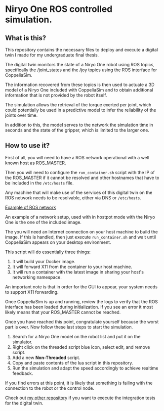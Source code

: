 # Niryo One ROS controlled simulation. 

## What is this?

This repository contains the necessary files to deploy and execute a digital twin I made for my undergraduate final thesis. 

The digital twin monitors the state of a Niryo One robot using ROS topics, specifically the /joint_states and the /joy topics using the ROS interface for CoppeliaSim. 

The information recovered from these topics is then used to actuate a 3D model of a Niryo One included with CoppeliaSim and to obtain additional information that is not provided by the robot itself. 

The simulation allows the retrieval of the torque exerted per joint, which could potentially be used in a predictive model to infer the reliability of the joints over time.

In addition to this, the model serves to the network the simulation time in seconds and the state of the gripper, which is limited to the larger one. 

## How to use it?

First of all, you will need to have a ROS network operational with a well known host as ROS_MASTER. 

Then you will need to configure the `run_container.sh` script with the IP of the ROS_MASTER if it cannot be resolved and other hostnames that have to be included in the `/etc/hosts` file. 

Any machine that will make use of the services of this digital twin on the ROS network needs to be resolvable, either via DNS or `/etc/hosts`.  

[Example of ROS network](network_diagram.png)

An example of a network setup, used with in hostpot mode with the Niryo One is the one of the included image. 

The you will need an Internet connection on your host machine to build the image. 
If this is handled, then just execute `run_container.sh` and wait until CoppeliaSim appears on your desktop environment. 

This script will do essentially three things:
1. It will build your Docker image. 
2. It will forward X11 from the container to your host machine. 
3. It will run a container with the latest image in sharing your host's networking namespace.  

An important note is that in order for the GUI to appear, your system needs to support X11 forwarding. 

Once CoppeliaSim is up and running, review the logs to verify that the ROS interface has been loaded during initialization. If you see an error it most likely means that your ROS_MASTER cannot be reached. 

Once you have reached this point, congratulate yourself because the worst part is over. 
Now follow these last steps to start the simulation. 

1. Search for a Niryo One model on the robot list and put it on the simulator. 
2. Right click on the threaded script blue icon, select edit, and remove script. 
3. Add a new **Non-Threaded** script.
4. Copy and paste contents of the lua script in this repository.
5. Run the simulation and adapt the speed accordingly to achieve realtime feedback.

If you find errors at this point, it is likely that something is failing with the connection to the robot or the control node. 

Check out [my other repository](https://github.com/jairomer/niryo-one-simulation-controller) if you want to execute the integration tests for the digital twin. 
